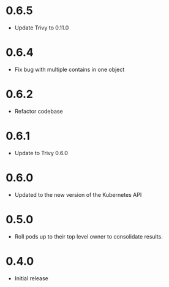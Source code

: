 # 0.6.5
* Update Trivy to 0.11.0

# 0.6.4
* Fix bug with multiple contains in one object

# 0.6.2
* Refactor codebase

# 0.6.1
* Update to Trivy 0.6.0

# 0.6.0
* Updated to the new version of the Kubernetes API

# 0.5.0
* Roll pods up to their top level owner to consolidate results.

# 0.4.0
* Initial release
